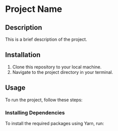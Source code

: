 # Project Name

## Description
This is a brief description of the project.

## Installation
1. Clone this repository to your local machine.
2. Navigate to the project directory in your terminal.

## Usage
To run the project, follow these steps:

### Installing Dependencies
To install the required packages using Yarn, run:
